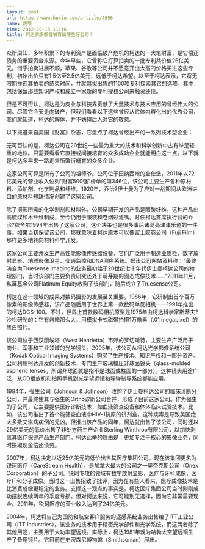 ```yaml
---
layout: post
url: https://www.huxiu.com/article/4596
name: 虎嗅
time: 2012-10-13 11:16
title: 柯达家族都曾哺育出哪些好公司？
---
```

众所周知，多年积累下的专利资产是面临破产危机的柯达的一大笔财富，是它偿还债务的重要资金来源。今年早些，它曾称它打算拍卖的一批专利共价值26亿美元。惜乎拍卖进展不顺，苹果、谷歌等公司并不愿意开出太高的价格买进这些专利，初始出价只有1.5亿至2.5亿美元，远低于柯达希望。以至于柯达表示，它将无限期推迟其拍卖的结束时间，并就其拟出售的1100项专利探索其它的选项，其中包括保留那些知识产权和成立一家新的专利授权公司来融资还债。

但是不可否认，柯达是为商业与科技界贡献了大量技术与技术应用的曾经伟大的公司。尽管它今天走向破产，但我们看看以下这些曾经从它体内孵化出的优秀公司，我们就知道，柯达的解体，并不妨碍后人对它的敬意。

以下报道来自美国《财富》杂志，它盘点了柯达曾经出产的一系列技术型企业：

无可否认的是，柯达公司在20世纪一些最为重大的技术和科学创新中占有举足轻重的地位。只需要看看它直接或间接培育的众多成功企业就能明白这一点。以下就是柯达多年来一路走来所繁衍哺育的众多企业。

这家公司可算是所有子公司的祖师爷。公司位于田纳西州的金仕堡，2011年以72亿美元的营业收入位列“财富500强”榜单的第346位。该公司主要生产各种原材料、添加剂、化学制品和纤维。1920年，乔治?伊士曼为了应对一战期间从欧洲进口的原材料短缺情况创建了这家公司。

除了摄影所需的化学制剂和材料外，公司早期开发的产品是醋酸纤维，这种产品由高硫煤和木纤维制成，至今仍用于服装和卷烟过滤嘴。时任柯达首席执行官的乔治?费舍尔1994年出售了这家公司，这个决策也是很多事后诸葛亮津津乐道的一件事。如果当初保留该公司，那就意味着柯达原本可以像富士胶卷公司（Fuji Film）那样更多地转向材料科学开发。

这家公司主要开发生产高性能影像传感器设备，它们广泛用于制造业质检、数字放射显影、地球影像卫星、交通监控和DNA测序系统。据该公司网站资料称：“最终演变为Truesense Imaging的业务最初始于20世纪七十年代伊士曼柯达公司的物理部门，当时该部门主要负责研究还处于萌芽期的固态成像技术……”2011年11月，私募基金公司Platinum Equity收购了该部门，随后成立了Truesense公司。

柯达在这一领域的成果对数码摄影的发展至关重要。1986年，它研制出首个百万像素的影像传感器，该产品随后用于世界上第一款数码单反相机——1991年推出的柯达DCS-100。不过，世界上首款数码相机原型是1975年由柯达科学家斯蒂夫?沙松研制的：它有烤箱那么大，用模拟卡式磁带拍摄1万像素（.01 megapixel）的黑白照片。

该公司位于西汉丽埃塔（West Henrietta）市郊的罗切斯特，主要生产广泛用于商业、军事和工业领域的光学镜头。2005年，该公司从柯达光学影像系统公司（Kodak Optical Imaging Systems）购买了生产技术、知识产权和一部分资产。公司利用柯达开发的创新技术，专门生产玻璃模压非球面镜头（glass-molded aspheric lenses，所谓非球面就是指不是球面或柱面的一部分）。这种镜头用途广泛，从CD播放机和拍照手机到光学望远镜和导弹制导系统都能应用。

1994年，强生公司（Johnson & Johnson）收购了伊士曼柯达公司的临床诊断分公司，并最终使其与强生的Ortho诊断公司合并，形成了目前这家公司。作为强生的子公司，它主要提供医疗诊断技术，如血液筛查设备和体外临床试验技术。比如，该公司推出了首个能筛查血液中HIV-1抗原的试剂盒，这种病毒是导致美国绝大多数艾滋病病例的元凶。但推出该产品的同年，柯达就出售了该公司，同时还以29亿美元的低价出售了非处方药生产企业Sterling Winthrop有限公司，以加快剥离其医疗保健产品生产部门。柯达此举的理由是：更加专注于核心的影像业务，同时换取现金偿还债务。

2007年，柯达决定以近25亿美元的低价出售其医疗集团公司。现在该集团更名为锐珂医疗（CareStream Health），是加拿大最大的公司之一奥奈克斯公司（Onex Corporation）的子公司。锐珂专攻的领域有数字放射显影，医疗与牙科成像，医疗IT和分子成像。当时这一出售招致了批评，因为在有些人看来，医疗成像技术是比消费成像更稳定的业务。支撑这一观点的事实是，柯达医疗集团公司当时刚刚成功摆脱连续两年的季度亏损。但对柯达来说，它可能别无选择，因为它非常需要现金。2011年，锐珂医疗的营业收入达到了24亿美元。

2004年，柯达将自己为国防和航空客户服务的遥感系统业务出售给了ITT工业公司（ITT Industries）。该业务的技术用于精密光学部件和光学系统，而这两者除了其他用途，主要用于大功率望远镜。实际上，柯达1981年就为哈勃太空望远镜生产了备用镜片。它目前在史密森尼博物馆（Smithsonian）展出。

